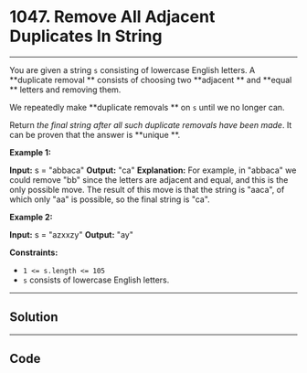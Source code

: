 # 1047. Remove All Adjacent Duplicates In String

---

You are given a string `s` consisting of lowercase English letters. A **duplicate removal ** consists of choosing two **adjacent ** and **equal ** letters and removing them.

We repeatedly make **duplicate removals ** on `s` until we no longer can.

Return _the final string after all such duplicate removals have been made_. It can be proven that the answer is **unique **.

 

**Example 1:**


**Input:** s = "abbaca"
**Output:** "ca"
**Explanation:** 
For example, in "abbaca" we could remove "bb" since the letters are adjacent and equal, and this is the only possible move.  The result of this move is that the string is "aaca", of which only "aa" is possible, so the final string is "ca".


**Example 2:**


**Input:** s = "azxxzy"
**Output:** "ay"


 

**Constraints:**

  * `1 <= s.length <= 105`
  * `s` consists of lowercase English letters.

---

## Solution



---

## Code
```python


```